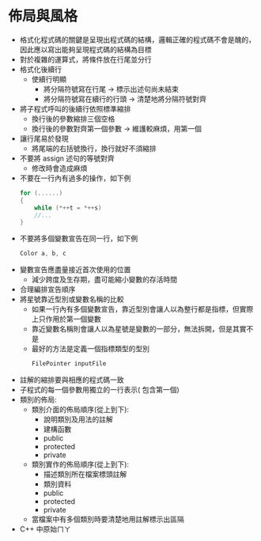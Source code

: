 # 佈局與風格
* 格式化程式碼的關鍵是呈現出程式碼的結構，邏輯正確的程式碼不會是醜的，因此應以寫出能夠呈現程式碼的結構為目標
* 對於複雜的運算式，將條件放在行尾並分行
* 格式化後續行
	* 使續行明顯
		* 將分隔符號寫在行尾 -> 標示出述句尚未結束
		* 將分隔符號寫在續行的行頭 -> 清楚地將分隔符號對齊
* 將子程式呼叫的後續行依照標準縮排
	* 換行後的參數縮排三個空格
	* 換行後的參數對齊第一個參數 -> 維護較麻煩，用第一個
* 讓行尾易於發現
	* 將尾端的右括號換行，換行就好不須縮排
* 不要將 assign 述句的等號對齊
	* 修改時會造成麻煩
* 不要在一行內有過多的操作，如下例
	```c++
	for (......)
	{
		while (*++t = *++s)
		//...
	}
	```
* 不要將多個變數宣告在同一行，如下例
	```c++
	Color a, b, c
	```
* 變數宣告應盡量接近首次使用的位置
	* 減少跨度及生存期，盡可能縮小變數的存活時間
* 合理編排宣告順序
* 將星號靠近型別或變數名稱的比較
	* 如果一行內有多個變數宣告，靠近型別會讓人以為整行都是指標，但實際上只作用於第一個變數
	* 靠近變數名稱則會讓人以為星號是變數的一部分，無法拆開，但是其實不是
	* 最好的方法是定義一個指標類型的型別
		```c++
		FilePointer inputFile
		```
* 註解的縮排要與相應的程式碼一致
* 子程式的每一個參數用獨立的一行表示( 包含第一個)
* 類別的佈局:
	* 類別介面的佈局順序(從上到下): 
		* 說明類別及用法的註解
		* 建構函數
		* public
		* protected
		* private
	* 類別實作的佈局順序(從上到下): 
		* 描述類別所在檔案標頭註解
		* 類別資料
		* public
		* protected
		* private
	* 當檔案中有多個類別時要清楚地用註解標示出區隔
* C++ 中原始ㄇㄚ
<!--stackedit_data:
eyJoaXN0b3J5IjpbLTc1ODEzNTk3OCw1MjQ5OTIzMywtMTA1Nz
I5NTA4LDE1MzI3MjY3NTYsNzgzMzIyMjEyLDE1NjQ4NDMxMywt
MTE0NzU0MDY3OCwxNDUwNTM1ODI0XX0=
-->